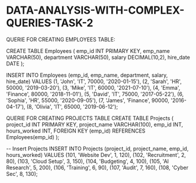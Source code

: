 # DATA-ANALYSIS-WITH-COMPLEX-QUERIES-TASK-2

QUERIE FOR CREATING EMPLOYEES TABLE:

CREATE TABLE Employees (
    emp_id INT PRIMARY KEY,
    emp_name VARCHAR(50),
    department VARCHAR(50),
    salary DECIMAL(10,2),
    hire_date DATE
);

INSERT INTO Employees (emp_id, emp_name, department, salary, hire_date) VALUES
(1, 'John', 'IT', 70000, '2020-01-15'),
(2, 'Sarah', 'HR', 50000, '2019-03-20'),
(3, 'Mike', 'IT', 60000, '2021-07-10'),
(4, 'Emma', 'Finance', 80000, '2018-11-01'),
(5, 'David', 'IT', 75000, '2017-05-22'),
(6, 'Sophia', 'HR', 55000, '2020-09-05'),
(7, 'James', 'Finance', 90000, '2016-04-17'),
(8, 'Olivia', 'IT', 65000, '2019-06-12');



QUERIE FOR CREATING PROJECTS TABLE
CREATE TABLE Projects (
    project_id INT PRIMARY KEY,
    project_name VARCHAR(100),
    emp_id INT,
    hours_worked INT,
    FOREIGN KEY (emp_id) REFERENCES Employees(emp_id)
);

-- Insert Projects
INSERT INTO Projects (project_id, project_name, emp_id, hours_worked) VALUES
(101, 'Website Dev', 1, 120),
(102, 'Recruitment', 2, 80),
(103, 'Cloud Setup', 3, 150),
(104, 'Budgeting', 4, 100),
(105, 'AI Research', 5, 200),
(106, 'Training', 6, 90),
(107, 'Audit', 7, 160),
(108, 'Cyber Sec', 8, 130);
